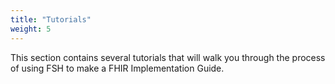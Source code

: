 ```yaml
---
title: "Tutorials"
weight: 5
---
```

This section contains several tutorials that will walk you through the process of using FSH to make a FHIR Implementation Guide.
